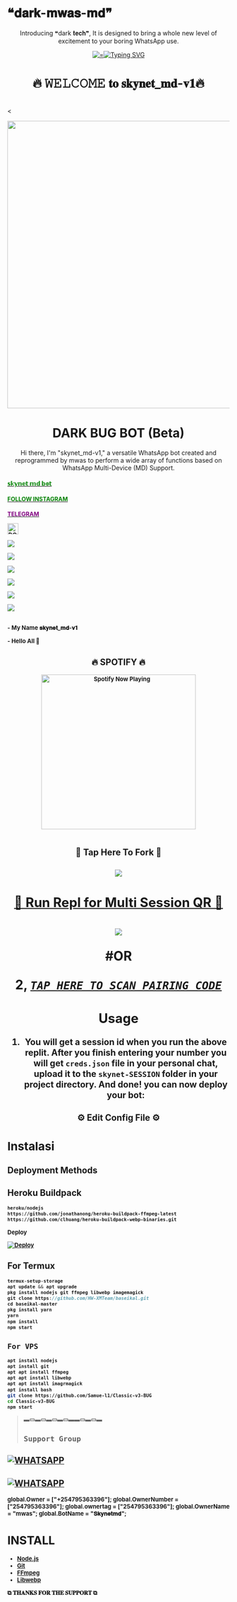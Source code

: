 # ❝𝐝𝐚𝐫𝐤-𝐦𝐰𝐚𝐬-𝐦𝐝❞
  <body>
    <p align="center"> Introducing ❝dark 𝐭𝐞𝐜𝐡❞, It is designed to bring a whole new level of excitement to your boring WhatsApp use. </p>
    <p align="center">
  <a href="https://github.com/Mwas284/skynet-md">
    <img alt="="300"
      <a href="https://git.io/typing-svg"><img src="https://readme-typing-svg.demolab.com?font=Black+Ops+One&size=50&pause=1000&color=1BAFBAFF&center=true&width=910&height=100&lines=skynet-𝐀𝐈;WHATSAPP+BOT;CREATED+BY+mwas" alt="Typing SVG" /></a>
  </p>
  
<h1 align="center">🔥 𝚆𝙴𝙻𝙲𝙾𝙼𝙴 𝐭𝐨  𝐬𝐤𝐲𝐧𝐞𝐭_𝐦𝐝-𝐯𝟏🔥</h1>
<br>
<div align="center">
<img src="">
</div>
<<p align="center">
<img src="https://telegra.ph/file/8a60e46abcb1b4497e703.jpg" width="600" height="650"/>
</p>
<p align="center">
</p>
</p>
  <h1 align="center"> DARK BUG BOT (Beta)</h1>

<p align="center"> 
  Hi there, I'm "skynet_md-v1," a versatile WhatsApp bot created and reprogrammed by mwas to perform a wide array of functions based on WhatsApp Multi-Device (MD) Support.
  
<h4><font size="2"><a href="https://wa.me/254795363396yohyoh+ˢᵏʸⁿᵉᵗ"><font color="green">𝕤𝕜𝕪𝕟𝕖𝕥 𝕞𝕕 𝕓𝕠𝕥</font>
</h4>
<h4><font size="2"><a href="https://www.instagram.com/bri_an1380?igsh=MXY3Nm16Z29sbmk1dA=="><font color="green">FOLLOW INSTAGRAM</font>
</h4>
<h4><font size="2"><a href="mwasmd"><font color="purple">TELEGRAM</font>          
</p>
</p>
<a href="https://trakteer.id/hw-mods-wa-haikal" target="_blank"><img id="wse-buttons-preview" src="https://cdn.trakteer.id/images/embed/trbtn-red-1.png" height="15" style="border:0px;height:25px;" alt="DONASI FOR ME :V"></a>
</p>
<p align="center"> </p> <img src="https://img.shields.io/badge/adobe%20photoshop%20-%2331A8FF.svg?&style=for-the-badge&logo=adobe%20photoshop&logoColor=white"/> </p> <img src="https://img.shields.io/badge/html5%20-%23E34F26.svg?&style=for-the-badge&logo=html5&logoColor=purple"/> </p> <img src="https://img.shields.io/badge/css3%20-%231572B6.svg?&style=for-the-badge&logo=css3&logoColor=green"/> </p>
 </p> <img src="https://img.shields.io/badge/node.js%20-%2343853D.svg?&style=for-the-badge&logo=node.js&logoColor=orange"/> </p> <img src="https://img.shields.io/badge/javascript%20-%23323330.svg?&style=for-the-badge&logo=javascript&logoColor=%23F7DF1E"/> </p> <img src="https://img.shields.io/badge/git%20-%23F05033.svg?&style=for-the-badge&logo=git&logoColor=red"/> <br><br>
</p>
<p align="center">
</p>
- My Name 𝐬𝐤𝐲𝐧𝐞𝐭_𝐦𝐝-𝐯𝟏
</p>
- Hello All  🤖
<br>
</p>
<h2 align="center">🔥 SPOTIFY 🔥</h2>
<p align="center">
  <a href="https://open.spotify.com/track/4bNvS25ZVMCvLHEUV87mp4?si=yb1PaPVnRgiTYedy8r6i_g&utm_source=copy-link&context=spotify%3Aplaylist%3A37i9dQZF1EIVoBTSiHHsdx&dl_branch=1" target="_blank"><img src="https://now-playing-on-spotify.vercel.app/api/spotify" alt="Spotify Now Playing" width="350"/></a>
</p>
<p align="center"><a href="https://github.com/Mwas284/skynet-md"><img src=""></a></p>
</div>
  
  <h2 align="center"> 🔰 Tap Here To Fork 🔰 </h2>

<h2 align="center">
  <a href="https://github.com/Mwas284/skynet-md">
    <img src="https://img.shields.io/badge/FORK skynet md-h?color=red&style=for-the-badge&logo=stackshare" />
    

<h2 align="center"> 🍁  Run Repl for Multi Session QR  🍁 </h2>

<h2 align="center">
  <a href="https://replit.com/@BrianMwangi9/Pairing-skynet-v2#index.js">
    <img src="https://repl.it/badge/github/quiec/whatsasena" />
  </a>

  #OR
  
 2,   ***[`TAP HERE TO SCAN PAIRING CODE`](https://vision-pairing.onrender.com)***
 ## Usage
 
1. You will get a session id when you run the above replit. After you finish entering your number you will get `creds.json` file in your personal chat, upload it to the `skynet-SESSION` folder in your project directory. And done! you can now deploy your bot:
<h2 align="center"> ⚙️  Edit Config File  ⚙️ </h2>

# Instalasi

## Deployment Methods

## Heroku Buildpack
```bash
heroku/nodejs
https://github.com/jonathanong/heroku-buildpack-ffmpeg-latest
https://github.com/clhuang/heroku-buildpack-webp-binaries.git
```
Deploy

[![Deploy](https://www.herokucdn.com/deploy/button.svg)](https://heroku.com/deploy?template=https://github.com/Mwas284/skynet-md/)

## For Termux
```ts
termux-setup-storage
apt update && apt upgrade
pkg install nodejs git ffmpeg libwebp imagemagick
git clone https://github.com/HW-XMTeam/baseikal.git
cd baseikal-master
pkg install yarn
yarn
npm install
npm start
```
## `For VPS`
```bash
apt install nodejs 
apt install git 
apt apt install ffmpeg 
apt apt install libwebp 
apt apt install imagrmagick
apt install bash
git clone https://github.com/Samue-l1/Classic-v3-BUG 
cd Classic-v3-BUG
npm start
```


> ▬▭▬▭▬▭▬▭▬▬▭▬▭▬
> 
>   ## ``Support Group``
 [![WHATSAPP](https://img.shields.io/badge/Support%20Group-25D366?style=for-the-badge&logo=whatsapp&logoColor=red)](https://chat.whatsapp.com/LNYsNPdpLy130W7bqMtXeW) 
-----  
[![WHATSAPP](https://img.shields.io/badge/Support%20Group-25D366?style=for-the-badge&logo=whatsapp&logoColor=white)](https://chat.whatsapp.com/EPSGKau0IVi7J5lyOJO7Jk) 
-----

global.Owner = ["+254795363396"];
global.OwnerNumber = ["254795363396"];
global.ownertag = ["254795363396"];
global.OwnerName = "mwas";
global.BotName = "𝐒𝐤𝐲𝐧𝐞𝐭𝐦𝐝";

# INSTALL
* [Node.js](https://nodejs.org/en/)
* [Git](https://git-scm.com/downloads)
* [FFmpeg](https://github.com/BtbN/FFmpeg-Builds/releases/download/autobuild-2020-12-08-13-03/ffmpeg-n4.3.1-26-gca55240b8c-win64-gpl-4.3.zip)
* [Libwebp](https://developers.google.com/speed/webp/download)

</div>
</body>
 ⧉ 𝐓𝐇𝐀𝐍𝐊𝐒 𝐅𝐎𝐑 𝐓𝐇𝐄 𝐒𝐔𝐏𝐏𝐎𝐑𝐓  ⧉

